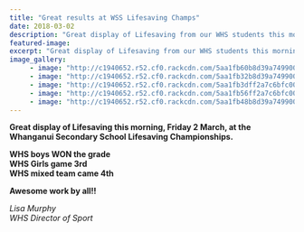 ```yaml
---
title: "Great results at WSS Lifesaving Champs"
date: 2018-03-02
description: "Great display of Lifesaving from our WHS students this morning at the WSS Lifesaving Champs..."
featured-image: 
excerpt: "Great display of Lifesaving from our WHS students this morning at the WSS Lifesaving Champs."
image_gallery:
     - image: "http://c1940652.r52.cf0.rackcdn.com/5aa1fb60b8d39a7499000a66/28660828_942576559224784_3588064096244727808_n-(1).jpg"
     - image: "http://c1940652.r52.cf0.rackcdn.com/5aa1fb32b8d39a7499000a62/28378063_942576642558109_7405454552465408000_n.jpg"
     - image: "http://c1940652.r52.cf0.rackcdn.com/5aa1fb3dff2a7c6bfc000a43/28661284_942576499224790_4033002998505406464_n-(1).jpg"
     - image: "http://c1940652.r52.cf0.rackcdn.com/5aa1fb56ff2a7c6bfc000a45/28378877_942576522558121_2266913223779287040_n.jpg"
     - image: "http://c1940652.r52.cf0.rackcdn.com/5aa1fb48b8d39a7499000a64/28377702_942576515891455_4644845446580142080_n.jpg"
---
```


<p><strong>Great display of Lifesaving this morning, Friday 2 March, at the Whanganui Secondary School Lifesaving Championships.</strong></p>
<p><strong>WHS boys WON the grade&nbsp;</strong><br /><strong>WHS Girls game 3rd&nbsp;</strong><br /><strong>WHS mixed team came 4th&nbsp;</strong><br /><strong></strong></p>
<p><strong>Awesome work by all!!</strong></p>
<p><em>Lisa Murphy</em><br /><em>WHS Director of Sport</em></p>

